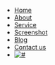 <!DOCTYPE html>
<html lang="en">
   <div class="col-xl-9 col-lg-9 col-md-9 col-sm-9">
                  <div class="menu-area">
                     <div class="limit-box">
                        <nav class="main-menu">
                           <ul class="menu-area-main">
                              <li class="active"> <a href="index.html">Home</a> </li>
                              <li> <a href="#about">About</a> </li>
                              <li> <a href="#service"> Service</a> </li>
                              <li> <a href="#screenshot">Screenshot</a> </li>
                              <li> <a href="#blog">Blog</a> </li>
                              <li> <a href="#contact">Contact us</a> </li>
                              <li class="mean-last"> <a href="#"><img src="images/search_icon.png" alt="#" /></a> </li>
                           </ul>
</html>
